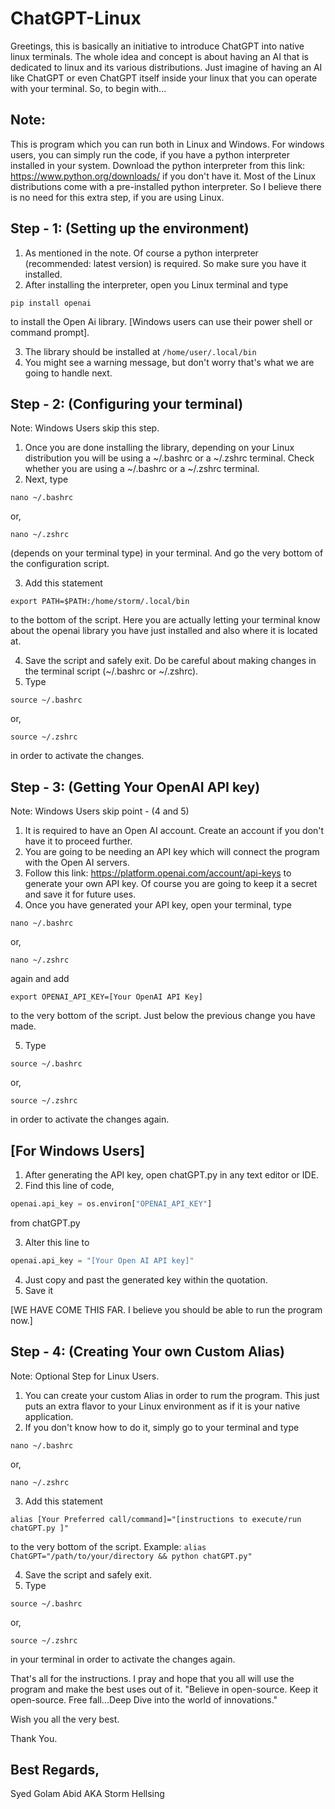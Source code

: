# ChatGPT-Linux
Greetings, this is basically an initiative to introduce ChatGPT into native linux terminals. The whole idea and concept is about having an AI that is dedicated to linux and its various distributions. Just imagine of having an AI like ChatGPT or even ChatGPT itself inside your linux that you can operate with your terminal. So, to begin with...

Note:
-----	 
This is program which you can run both in Linux and Windows. 
For windows users, you can simply run the code, if you have a python interpreter installed in your system.
Download the python interpreter from this link: https://www.python.org/downloads/ if you don't have it. 
Most of the Linux distributions come with a pre-installed python interpreter. So I believe there is no need for this extra step, if you are using Linux.

Step - 1: (Setting up the environment)
--------------------------------------
1. As mentioned in the note. Of course a python interpreter (recommended: latest version) is required. So make sure you have it installed.
2. After installing the interpreter, open you Linux terminal and type 

```
pip install openai
``` 
to install the Open Ai library. [Windows users can use their power shell or command prompt].

3. The library should be installed at ```/home/user/.local/bin```
4. You might see a warning message, but don't worry that's what we are going to handle next.

Step - 2: (Configuring your terminal)
---------------------------------------------------
Note: Windows Users skip this step.
 
1. Once you are done installing the library, depending on your Linux distribution you will be using a ~/.bashrc or a ~/.zshrc terminal. Check whether you are using a ~/.bashrc or a ~/.zshrc terminal.  
2. Next, type 
```
nano ~/.bashrc
``` 
or,
```
nano ~/.zshrc
``` 
(depends on your terminal type) in your terminal. And go the very bottom of the configuration script.

3. Add this statement 
```
export PATH=$PATH:/home/storm/.local/bin
``` 
to the bottom of the script. Here you are actually letting your terminal know about the openai library you have just installed and also where it is located at.

4. Save the script and safely exit. Do be careful about making changes in the terminal script (~/.bashrc or ~/.zshrc).
5. Type 
```
source ~/.bashrc
``` 
or,

```
source ~/.zshrc
``` 
in order to activate the changes.

Step - 3: (Getting Your OpenAI API key)
----------------------------------------
Note: Windows Users skip point - (4 and 5)

1. It is required to have an Open AI account. Create an account if you don't have it to proceed further.
2. You are going to be needing an API key which will connect the program with the Open AI servers.
3. Follow this link: https://platform.openai.com/account/api-keys to generate your own API key. Of course you are going to keep it a secret and save it for future uses.
4. Once you have generated your API key, open your terminal, type 
```
nano ~/.bashrc
``` 
or, 
```
nano ~/.zshrc
``` 
again and add 
```
export OPENAI_API_KEY=[Your OpenAI API Key]
``` 
to the very bottom of the script. Just below the previous change you have made.

5. Type 
```
source ~/.bashrc
``` 
or, 
```
source ~/.zshrc
``` 
in order to activate the changes again. 

[For Windows Users]
-------------------
1. After generating the API key, open chatGPT.py in any text editor or IDE.
2. Find this line of code, 
```python
openai.api_key = os.environ["OPENAI_API_KEY"]
``` 
from chatGPT.py

3. Alter this line to 
```python
openai.api_key = "[Your Open AI API key]"
``` 
4. Just copy and past the generated key within the quotation.
5. Save it

[WE HAVE COME THIS FAR. I believe you should be able to run the program now.]

Step - 4: (Creating Your own Custom Alias)
------------------------------------------
Note: Optional Step for Linux Users.

1. You can create your custom Alias in order to rum the program. This just puts an extra flavor to your Linux environment as if it is your native application.
2. If you don't know how to do it, simply go to your terminal and type 
```
nano ~/.bashrc
``` 
or, 
```
nano ~/.zshrc
```
3. Add this statement 
```
alias [Your Preferred call/command]="[instructions to execute/run chatGPT.py ]"
``` 
to the very bottom of the script. Example: ```alias ChatGPT="/path/to/your/directory && python chatGPT.py"```

4. Save the script and safely exit.
5. Type 
```
source ~/.bashrc
``` 
or, 
```
source ~/.zshrc
``` 
in your terminal in order to activate the changes again.

That's all for the instructions. I pray and hope that you all will use the program and make the best uses out of it. "Believe in open-source. Keep it open-source. Free fall...Deep Dive into the world of innovations."

Wish you all the very best.

Thank You.

## Best Regards,
Syed Golam Abid
AKA Storm Hellsing
